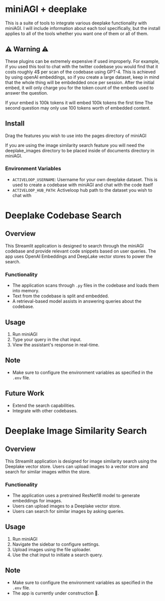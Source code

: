 # miniAGI + deeplake

This is a suite of tools to integrate various deeplake functionality with miniAGI. I will include information about each tool specifically, but the install applies to all of the tools whether you want one of them or all of them. 

## ⚠️ Warning ⚠️

These plugins can be extremely expensive if used improperly. For example, if you used this tool to chat with the twitter codebase you would find that it costs roughly 4$ per scan of the codebase using GPT-4. This is achieved by using openAI embeddings, so if you create a large dataset, keep in mind that the whole thing will be embdedded once per session. After the initial embed, it will only charge you for the token count of the embeds used to answer the question.

If your embed is 100k tokens it will embed 100k tokens the first time
The second question may only use 100 tokens worth of embedded content. 

## Install

Drag the features you wish to use into the pages directory of miniAGI

If you are using the image similarity search feature you will need the deeplake_images directory to be placed inside of documents directory in miniAGI.

### Environment Variables
- `ACTIVELOOP_USERNAME`: Username for your own deeplake dataset. This is used to create a codebase with miniAGI and chat with the code itself
- `ACTIVELOOP_HUB_PATH`: Activeloop hub path to the dataset you wish to chat with

# Deeplake Codebase Search

## Overview
This Streamlit application is designed to search through the miniAGI codebase and provide relevant code snippets based on user queries. The app uses OpenAI Embeddings and DeepLake vector stores to power the search.

### Functionality
- The application scans through `.py` files in the codebase and loads them into memory.
- Text from the codebase is split and embedded.
- A retrieval-based model assists in answering queries about the codebase.

## Usage
1. Run miniAGI
2. Type your query in the chat input.
3. View the assistant's response in real-time.

## Note
- Make sure to configure the environment variables as specified in the `.env` file.

## Future Work
- Extend the search capabilities.
- Integrate with other codebases.


# Deeplake Image Similarity Search

## Overview
This Streamlit application is designed for image similarity search using the Deeplake vector store. Users can upload images to a vector store and search for similar images within the store.

### Functionality
- The application uses a pretrained ResNet18 model to generate embeddings for images.
- Users can upload images to a Deeplake vector store.
- Users can search for similar images by asking queries.

## Usage
1. Run miniAGI
2. Navigate the sidebar to configure settings.
3. Upload images using the file uploader.
4. Use the chat input to initiate a search query.

## Note
- Make sure to configure the environment variables as specified in the `.env` file.
- The app is currently under construction :construction:.




